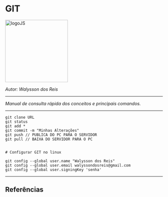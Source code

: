 # **GIT**
<div>
<img src="http://git-scm.com/images/logos/downloads/Git-Logo-1788C.png" alt="logoJS" width="200px"/> 
</div>

*Autor: Walysson dos Reis*

----------------------------------------------
*Manual de consulta rápida dos conceitos e principais comandos.*

---------------------
~~~git
git clone URL
git status
git add *
git commit -m "Minhas Alterações"
git push // PUBLICA DO PC PARA O SERVIDOR
git pull // BAIXA DO SERVIDOR PARA O PC


# Configurar GIT no linux

git config --global user.name "Walysson dos Reis"
git config --global user.email walyssondosreis@gmail.com
git config --global user.signingKey 'senha'
~~~~
--------
## Referências  
